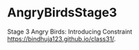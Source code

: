 # AngryBirdsStage3
Stage 3 Angry Birds: Introducing Constraint
https://bindhuja123.github.io/class31/.
